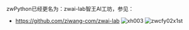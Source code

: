 
zwPython已经更名为：zwai-lab智王AI工坊，参见：
* https://github.com/ziwang-com/zwai-lab
![xh003](https://github.com/user-attachments/assets/d7b4fb98-3238-43cd-98d7-406ac57e0c5e)
![zwcfy02x1st](https://github.com/user-attachments/assets/b78b56db-98b3-48c9-84da-9e270f5a34ef)
